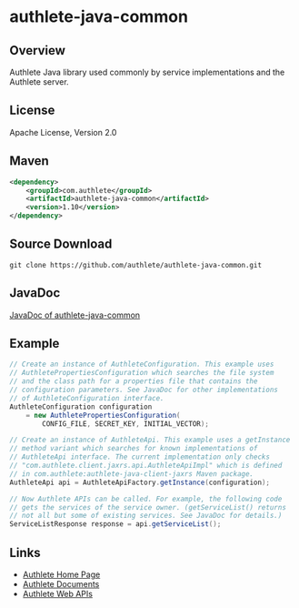 authlete-java-common
====================

Overview
--------

Authlete Java library used commonly by service implementations and
the Authlete server.


License
-------

Apache License, Version 2.0


Maven
-----

```xml
<dependency>
    <groupId>com.authlete</groupId>
    <artifactId>authlete-java-common</artifactId>
    <version>1.10</version>
</dependency>
```


Source Download
---------------

    git clone https://github.com/authlete/authlete-java-common.git


JavaDoc
-------

[JavaDoc of authlete-java-common](http://authlete.github.io/authlete-java-common/)


Example
-------

```java
// Create an instance of AuthleteConfiguration. This example uses
// AuthletePropertiesConfiguration which searches the file system
// and the class path for a properties file that contains the
// configuration parameters. See JavaDoc for other implementations
// of AuthleteConfiguration interface.
AuthleteConfiguration configuration
    = new AuthletePropertiesConfiguration(
        CONFIG_FILE, SECRET_KEY, INITIAL_VECTOR);

// Create an instance of AuthleteApi. This example uses a getInstance
// method variant which searches for known implementations of
// AuthleteApi interface. The current implementation only checks
// "com.authlete.client.jaxrs.api.AuthleteApiImpl" which is defined
// in com.authlete:authlete-java-client-jaxrs Maven package.
AuthleteApi api = AuthleteApiFactory.getInstance(configuration);

// Now Authlete APIs can be called. For example, the following code
// gets the services of the service owner. (getServiceList() returns
// not all but some of existing services. See JavaDoc for details.)
ServiceListResponse response = api.getServiceList();
```


Links
-----

* [Authlete Home Page](https://www.authlete.com/)
* [Authlete Documents](https://www.authlete.com/documents.html)
* [Authlete Web APIs](https://www.authlete.com/authlete_web_apis.html)
